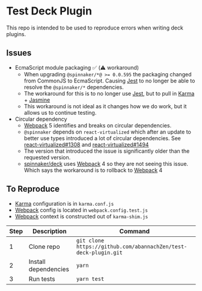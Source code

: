 # Test Deck Plugin

This repo is intended to be used to reproduce errors when writing deck plugins.

## Issues

* EcmaScript module packaging :white_check_mark: (:warning: workaround)
    * When upgrading `@spinnaker/*@ >= 0.0.595` the packaging changed from CommonJS to EcmaScript.
      Causing [Jest] to no longer be able to resolve the `@spinnaker/*` dependencies.
    * The workaround for this is to no longer use [Jest], but to pull in [Karma] + [Jasmine]
    * This workaround is not ideal as it changes how we do work, but it allows us to continue
      testing.
* Circular dependency
    * [Webpack] 5 identifies and breaks on circular dependencies.
    * `@spinnaker` depends on `react-virtualized` which after an update to better use types
      introduced a lot of circular dependencies. See [react-virtualized#1308]
      and [react-virtualized#1494]
    * The version that introduced the issue is significantly older than the requested version.
    * [spinnaker/deck] uses [Webpack] 4 so they are not seeing this issue. Which says the workaround
      is to rollback to [Webpack] 4 

## To Reproduce

* [Karma] configuration is in `karma.conf.js`
* [Webpack] config is located in `webpack.config.test.js` 
* [Webpack] context is constructed out of `karma-shim.js`

| Step | Description          | Command                                                         |
|------|----------------------|-----------------------------------------------------------------|
| 1    | Clone repo           | `git clone https://github.com/abannachZen/test-deck-plugin.git` |
| 2    | Install dependencies | `yarn`                                                          |
| 3    | Run tests            | `yarn test`                                                     |

[Jasmine]: https://jasmine.github.io/index.html

[Jest]: https://jestjs.io/

[Karma]: https://karma-runner.github.io/latest/index.html

[react-virtualized#1308]: https://github.com/bvaughn/react-virtualized/issues/1308

[react-virtualized#1494]: https://github.com/bvaughn/react-virtualized/issues/1494

[spinnaker/deck]: https://github.com/spinnaker/deck

[Webpack]: https://webpack.js.org/
